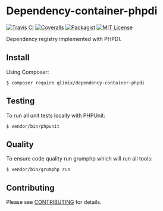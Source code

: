 # Dependency-container-phpdi

[![Travis CI](https://api.travis-ci.org/qlimix/dependency-container-phpdi.svg?branch=master)](https://travis-ci.org/qlimix/dependency-container-phpdi)
[![Coveralls](https://img.shields.io/coveralls/github/qlimix/dependency-container-phpdi.svg)](https://coveralls.io/github/qlimix/dependency-container-phpdi)
[![Packagist](https://img.shields.io/packagist/v/qlimix/dependency-container-phpdi.svg)](https://packagist.org/packages/qlimix/dependency-container-phpdi)
[![MIT License](https://img.shields.io/badge/license-MIT-brightgreen.svg)](https://github.com/qlimix/dependency-container-phpdi/blob/master/LICENSE)

Dependency registry implemented with PHPDI.

## Install

Using Composer:

~~~
$ composer require qlimix/dependency-container-phpdi
~~~

## Testing
To run all unit tests locally with PHPUnit:

~~~
$ vendor/bin/phpunit
~~~

## Quality
To ensure code quality run grumphp which will run all tools:

~~~
$ vendor/bin/grumphp run
~~~

## Contributing

Please see [CONTRIBUTING](CONTRIBUTING.md) for details.
